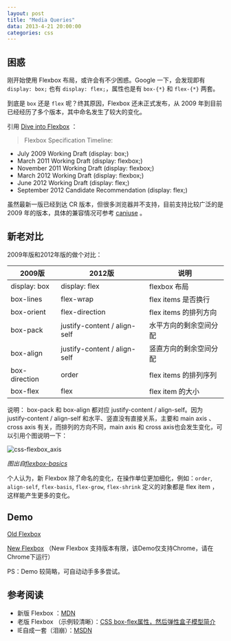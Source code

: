 ```yaml
---
layout: post
title: "Media Queries"
data: 2013-4-21 20:00:00
categories: css
---
```

## 困惑

刚开始使用 Flexbox 布局，或许会有不少困惑。Google 一下，会发现即有 `display: box;` 也有 `display: flex;`，属性也是有 `box-{*}` 和 `flex-{*}` 两套。

到底是 `box` 还是 `flex` 呢？终其原因，Flexbox 还未正式发布，从 2009 年到目前已经经历了多个版本，其中命名发生了较大的变化。

引用 [Dive into Flexbox](http://weblog.bocoup.com/dive-into-flexbox/) ：

> Flexbox Specification Timeline:
> 
* July 2009 Working Draft (display: box;)
* March 2011 Working Draft (display: flexbox;)
* November 2011 Working Draft (display: flexbox;)
* March 2012 Working Draft (display: flexbox;)
* June 2012 Working Draft (display: flex;)
* September 2012 Candidate Recommendation (display: flex;)

虽然最新一版已经到达 CR 版本，但很多浏览器并不支持，目前支持比较广泛的是 2009 年的版本，具体的兼容情况可参考 [caniuse](http://caniuse.com/flexbox) 。

## 新老对比

2009年版和2012年版的做个对比：

<table>
	<thead>
		<tr>
			<th>2009版</th>
			<th>2012版</th>
			<th>说明</th>
		</tr>
	</thead>
	<tbody>
		<tr>
			<td>display: box</td>
			<td>display: flex</td>
			<td>flexbox 布局</td>
		</tr>
		<tr>
			<td>box-lines</td>
			<td>flex-wrap</td>
			<td>flex items 是否换行</td>
		</tr>
		<tr>
			<td>box-orient</td>
			<td>flex-direction</td>
			<td>flex items 的排列方向</td>
		</tr>
		<tr>
			<td>box-pack</td>
			<td>justify-content / align-self</td>
			<td>水平方向的剩余空间分配</td>
		</tr>
		<tr>
			<td>box-align</td>
			<td>justify-content / align-self</td>
			<td>竖直方向的剩余空间分配</td>
		</tr>
		<tr>
			<td>box-direction</td>
			<td>order</td>
			<td>flex items 的排列序列</td>
		</tr>
		<tr>
			<td>box-flex</td>
			<td>flex</td>
			<td>flex item 的大小</td>
		</tr>
	</tbody>
</table>

说明：
box-pack 和 box-align 都对应 justify-content / align-self。因为 justify-content / align-self 和水平、竖直没有直接关系，主要和 main axis 、cross axis 有关，而排列的方向不同，main axis 和 cross axis也会发生变化，可以引用个图说明一下：

![css-flexbox_axis](https://f.cloud.github.com/assets/170783/389616/37b92ee0-a715-11e2-8845-f3bbc57a3dae.png)

*图出自[flexbox-basics](http://dev.opera.com/articles/view/flexbox-basics/)*


个人认为，新 Flexbox 除了命名的变化，在操作单位更加细化，例如：`order`, `align-self`, `flex-basis`, `flex-grow`, `flex-shrink` 定义的对象都是 flex item ，这样能产生更多的变化。

## Demo

[Old Flexbox](http://handyjs.github.io/lab/flexbox-old.html)

[New Flexbox](http://handyjs.github.io/lab/flexbox.html) （New Flexbox 支持版本有限，该Demo仅支持Chrome，请在Chrome下运行）

PS：Demo 较简略，可自动动手多多尝试。

## 参考阅读
* 新版 Flexbox ：[MDN](https://developer.mozilla.org/en-US/docs/CSS/Tutorials/Using_CSS_flexible_boxes)
* 老版 Flexbox （示例较清晰）：[CSS box-flex属性，然后弹性盒子模型简介](http://www.zhangxinxu.com/wordpress/2010/12/css-box-flex%E5%B1%9E%E6%80%A7%EF%BC%8C%E7%84%B6%E5%90%8E%E5%BC%B9%E6%80%A7%E7%9B%92%E5%AD%90%E6%A8%A1%E5%9E%8B%E7%AE%80%E4%BB%8B/)
* IE自成一套（泪崩）：[MSDN](http://msdn.microsoft.com/en-us/library/ie/hh772069%28v=vs.85%29.aspx)

